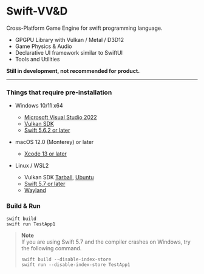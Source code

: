 # Swift-VV&D

Cross-Platform Game Engine for swift programming language.

- GPGPU Library with Vulkan / Metal / D3D12
- Game Physics & Audio
- Declarative UI framework similar to SwiftUI
- Tools and Utilities

**Still in development, not recommended for product.**

---
### Things that require pre-installation
* Windows 10/11 x64
  * [Microsoft Visual Studio 2022](https://visualstudio.microsoft.com/vs/)
  * [Vulkan SDK](https://vulkan.lunarg.com/sdk/home)
  * [Swift 5.6.2 or later](https://www.swift.org/download/)

* macOS 12.0 (Monterey) or later
  * [Xcode 13 or later](https://developer.apple.com/xcode/)
* Linux / WSL2
  * Vulkan SDK [Tarball](https://vulkan.lunarg.com/doc/view/latest/linux/getting_started.html), [Ubuntu](https://vulkan.lunarg.com/doc/view/latest/linux/getting_started_ubuntu.html)
  * [Swift 5.7 or later](https://www.swift.org/getting-started/#installing-swift)
  * [Wayland](https://www.swift.org/getting-started/#installing-swift)
  
### Build & Run
```
swift build
swift run TestApp1
```


> **Note**  
> If you are using Swift 5.7 and the compiler crashes on Windows, try the following command.
>
> ```
> swift build --disable-index-store
> swift run --disable-index-store TestApp1
> ```

